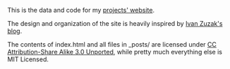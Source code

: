 This is the data and code for my [projects' website](http://www.level28.org).

The design and organization of the site is heavily inspired by [Ivan Zuzak's blog](https://github.com/izuzak/izuzak.github.com).

The contents of index.html and all files in \_posts/ are licensed under [CC Attribution-Share Alike 3.0 Unported](http://creativecommons.org/licenses/by-sa/3.0/), while pretty much everything else is MIT Licensed.
